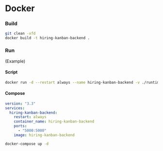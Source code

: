 # Docker

### Build

``` sh
git clean -xfd
docker build -t hiring-kanban-backend .
```

### Run

(Example)

#### Script

``` sh
docker run -d --restart always --name hiring-kanban-backend -v ./runtime/:/usr/src/app/runtime/ -p 8006:8006 hiring-kanban-backend
```

#### Compose

``` yaml
version: "3.3"
services:
  hiring-kanban-backend:
    restart: always
    container_name: hiring-kanban-backend
    ports:
      - "5000:5000"
    image: hiring-kanban-backend
```

``` sh
docker-compose up -d
```

